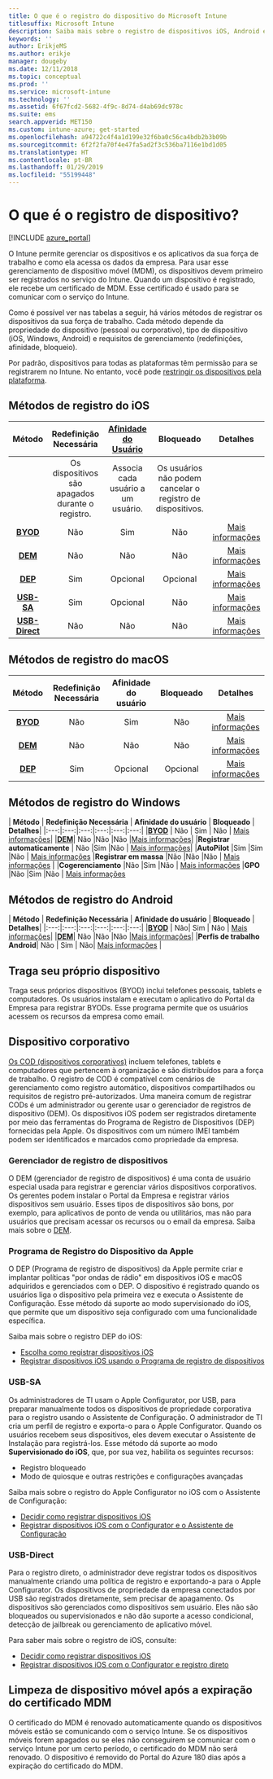 ```yaml
---
title: O que é o registro do dispositivo do Microsoft Intune
titlesuffix: Microsoft Intune
description: Saiba mais sobre o registro de dispositivos iOS, Android e Windows.
keywords: ''
author: ErikjeMS
ms.author: erikje
manager: dougeby
ms.date: 12/11/2018
ms.topic: conceptual
ms.prod: ''
ms.service: microsoft-intune
ms.technology: ''
ms.assetid: 6f67fcd2-5682-4f9c-8d74-d4ab69dc978c
ms.suite: ems
search.appverid: MET150
ms.custom: intune-azure; get-started
ms.openlocfilehash: a94722c4f4a1d199e32f6ba0c56ca4bdb2b3b09b
ms.sourcegitcommit: 6f2f2fa70f4e47fa5ad2f3c536ba7116e1bd1d05
ms.translationtype: HT
ms.contentlocale: pt-BR
ms.lasthandoff: 01/29/2019
ms.locfileid: "55199448"
---
```

# <a name="what-is-device-enrollment"></a>O que é o registro de dispositivo?
[!INCLUDE [azure_portal](./includes/azure_portal.md)]

O Intune permite gerenciar os dispositivos e os aplicativos da sua força de trabalho e como ela acessa os dados da empresa. Para usar esse gerenciamento de dispositivo móvel (MDM), os dispositivos devem primeiro ser registrados no serviço do Intune. Quando um dispositivo é registrado, ele recebe um certificado de MDM. Esse certificado é usado para se comunicar com o serviço do Intune.

Como é possível ver nas tabelas a seguir, há vários métodos de registrar os dispositivos da sua força de trabalho. Cada método depende da propriedade do dispositivo (pessoal ou corporativo), tipo de dispositivo (iOS, Windows, Android) e requisitos de gerenciamento (redefinições, afinidade, bloqueio).

Por padrão, dispositivos para todas as plataformas têm permissão para se registrarem no Intune. No entanto, você pode [restringir os dispositivos pela plataforma](enrollment-restrictions-set.md#set-device-type-restrictions).

## <a name="ios-enrollment-methods"></a>Métodos de registro do iOS

| **Método** |  **Redefinição Necessária** |    [**Afinidade do Usuário**](device-enrollment-program-enroll-ios.md#create-an-apple-enrollment-profile) |   **Bloqueado** | **Detalhes** |
|:---:|:---:|:---:|:---:|:---:|
| | Os dispositivos são apagados durante o registro. |  Associa cada usuário a um usuário.| Os usuários não podem cancelar o registro de dispositivos.  | |
|**[BYOD](#bring-your-own-device)** | Não|   Sim |   Não | [Mais informações](./apple-mdm-push-certificate-get.md)|
|**[DEM](#device-enrollment-manager)**| Não |Não |Não  | [Mais informações](./device-enrollment-program-enroll-ios.md)|
|**[DEP](#apple-device-enrollment-program)**|   Sim |   Opcional |  Opcional|[Mais informações](./device-enrollment-program-enroll-ios.md)|
|**[USB-SA](#usb-sa)**| Sim |   Opcional |  Não| [Mais informações](./apple-configurator-setup-assistant-enroll-ios.md)|
|**[USB-Direct](#usb-direct)**| Não |    Não  | Não|[Mais informações](./apple-configurator-direct-enroll-ios.md)|

## <a name="macos-enrollment-methods"></a>Métodos de registro do macOS
| **Método** |  **Redefinição Necessária** |  **Afinidade do usuário** | **Bloqueado** | **Detalhes**|
|:---:|:---:|:---:|:---:|:---:|
|**[BYOD](#bring-your-own-device)** | Não| Sim | Não | [Mais informações](./macos-enroll.md)|
|**[DEM](#device-enrollment-manager)**| Não |Não |Não  | [Mais informações](./device-enrollment-manager-enroll.md)|
|**[DEP](#apple-device-enrollment-program)**|   Sim |   Opcional |  Opcional|[Mais informações](./device-enrollment-program-enroll-macos.md)|


## <a name="windows-enrollment-methods"></a>Métodos de registro do Windows

| **Método** |  **Redefinição Necessária** |    **Afinidade do usuário**   |   **Bloqueado** | **Detalhes**|
|:---:|:---:|:---:|:---:|:---:|:---:|
|**[BYOD](#bring-your-own-device)** | Não |  Sim |   Não | [Mais informações](windows-enroll.md)|
|**[DEM](#device-enrollment-manager)**| Não |Não |Não  |[Mais informações](device-enrollment-manager-enroll.md)|
|**Registrar automaticamente** | Não |Sim |Não | [Mais informações](./windows-enroll.md#enable-windows-10-automatic-enrollment)|
|**AutoPilot** |Sim |Sim |Não | [Mais informações](enrollment-autopilot.md)
|**Registrar em massa** |Não |Não |Não | [Mais informações](./windows-bulk-enroll.md) |
|**Cogerenciamento** |Não |Sim |Não | [Mais informações](https://docs.microsoft.com/sccm/core/clients/manage/co-management-overview)
|**GPO** |Não |Sim |Não | [Mais informações](https://docs.microsoft.com/windows/client-management/mdm/enroll-a-windows-10-device-automatically-using-group-policy)


## <a name="android-enrollment-methods"></a>Métodos de registro do Android

| **Método** |  **Redefinição Necessária** |    **Afinidade do usuário**   |   **Bloqueado** | **Detalhes**|
|:---:|:---:|:---:|:---:|:---:|:---:|
|**[BYOD](#bring-your-own-device)** | Não|   Sim |   Não | [Mais informações](./android-enroll.md)|
|**[DEM](#device-enrollment-manager)**| Não |Não |Não  |[Mais informações](./device-enrollment-manager-enroll.md)|
|**Perfis de trabalho Android**| Não | Sim | Não| [Mais informações](./android-work-profile-enroll.md) |


## <a name="bring-your-own-device"></a>Traga seu próprio dispositivo
Traga seus próprios dispositivos (BYOD) inclui telefones pessoais, tablets e computadores. Os usuários instalam e executam o aplicativo do Portal da Empresa para registrar BYODs. Esse programa permite que os usuários acessem os recursos da empresa como email.

## <a name="corporate-owned-device"></a>Dispositivo corporativo
[Os COD (dispositivos corporativos)](corporate-identifiers-add.md) incluem telefones, tablets e computadores que pertencem à organização e são distribuídos para a força de trabalho. O registro de COD é compatível com cenários de gerenciamento como registro automático, dispositivos compartilhados ou requisitos de registro pré-autorizados. Uma maneira comum de registrar CODs é um administrador ou gerente usar o gerenciador de registros de dispositivo (DEM). Os dispositivos iOS podem ser registrados diretamente por meio das ferramentas do Programa de Registro de Dispositivos (DEP) fornecidas pela Apple. Os dispositivos com um número IMEI também podem ser identificados e marcados como propriedade da empresa.

### <a name="device-enrollment-manager"></a>Gerenciador de registro de dispositivos
O DEM (gerenciador de registro de dispositivos) é uma conta de usuário especial usada para registrar e gerenciar vários dispositivos corporativos. Os gerentes podem instalar o Portal da Empresa e registrar vários dispositivos sem usuário. Esses tipos de dispositivos são bons, por exemplo, para aplicativos de ponto de venda ou utilitários, mas não para usuários que precisam acessar os recursos ou o email da empresa. Saiba mais sobre o [DEM](./device-enrollment-manager-enroll.md). 

### <a name="apple-device-enrollment-program"></a>Programa de Registro do Dispositivo da Apple
O DEP (Programa de registro de dispositivos) da Apple permite criar e implantar políticas "por ondas de rádio" em dispositivos iOS e macOS adquiridos e gerenciados com o DEP. O dispositivo é registrado quando os usuários liga o dispositivo pela primeira vez e executa o Assistente de Configuração. Esse método dá suporte ao modo supervisionado do iOS, que permite que um dispositivo seja configurado com uma funcionalidade específica.

Saiba mais sobre o registro DEP do iOS:

- [Escolha como registrar dispositivos iOS](ios-enroll.md)
- [Registrar dispositivos iOS usando o Programa de registro de dispositivos](https://docs.microsoft.com/intune/device-restrictions-ios#device-enrollment-program)

### <a name="usb-sa"></a>USB-SA
Os administradores de TI usam o Apple Configurator, por USB, para preparar manualmente todos os dispositivos de propriedade corporativa para o registro usando o Assistente de Configuração. O administrador de TI cria um perfil de registro e exporta-o para o Apple Configurator. Quando os usuários recebem seus dispositivos, eles devem executar o Assistente de Instalação para registrá-los. Esse método dá suporte ao modo **Supervisionado do iOS**, que, por sua vez, habilita os seguintes recursos:
  - Registro bloqueado
  - Modo de quiosque e outras restrições e configurações avançadas

Saiba mais sobre o registro do Apple Configurator no iOS com o Assistente de Configuração:

- [Decidir como registrar dispositivos iOS](enrollment-method-choose-ios.md)
- [Registrar dispositivos iOS com o Configurator e o Assistente de Configuração](apple-configurator-setup-assistant-enroll-ios.md)

### <a name="usb-direct"></a>USB-Direct
Para o registro direto, o administrador deve registrar todos os dispositivos manualmente criando uma política de registro e exportando-a para o Apple Configurator. Os dispositivos de propriedade da empresa conectados por USB são registrados diretamente, sem precisar de apagamento. Os dispositivos são gerenciados como dispositivos sem usuário. Eles não são bloqueados ou supervisionados e não dão suporte a acesso condicional, detecção de jailbreak ou gerenciamento de aplicativo móvel.

Para saber mais sobre o registro de iOS, consulte:

- [Decidir como registrar dispositivos iOS](enrollment-method-choose-ios.md)
- [Registrar dispositivos iOS com o Configurator e registro direto](apple-configurator-direct-enroll-ios.md)

## <a name="mobile-device-cleanup-after-mdm-certificate-expiration"></a>Limpeza de dispositivo móvel após a expiração do certificado MDM

O certificado do MDM é renovado automaticamente quando os dispositivos móveis estão se comunicando com o serviço Intune. Se os dispositivos móveis forem apagados ou se eles não conseguirem se comunicar com o serviço Intune por um certo período, o certificado do MDM não será renovado. O dispositivo é removido do Portal do Azure 180 dias após a expiração do certificado do MDM.
